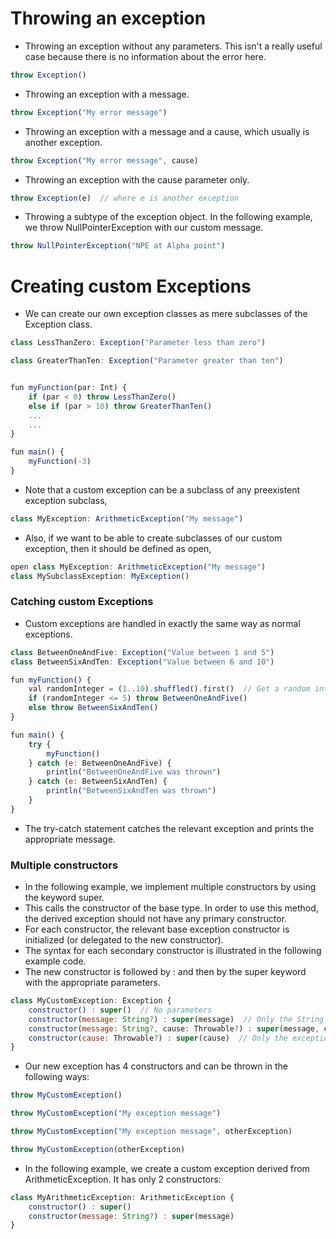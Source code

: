 # Throwing an exception
+ Throwing an exception without any parameters. This isn't a really useful case because there is no information about the error here.
```js
throw Exception()
```
+ Throwing an exception with a message.
```js
throw Exception("My error message")
```
+ Throwing an exception with a message and a cause, which usually is another exception.
```js
throw Exception("My error message", cause)
```
+ Throwing an exception with the cause parameter only.
```js
throw Exception(e)  // where e is another exception
```
+ Throwing a subtype of the exception object. In the following example, we throw NullPointerException with our custom message.
```js
throw NullPointerException("NPE at Alpha point")
```

# Creating custom Exceptions
- We can create our own exception classes as mere subclasses of the Exception class.
```js
class LessThanZero: Exception("Parameter less than zero")

class GreaterThanTen: Exception("Parameter greater than ten")


fun myFunction(par: Int) {
    if (par < 0) throw LessThanZero()
    else if (par > 10) throw GreaterThanTen()
    ...
    ...
}

fun main() {
    myFunction(-3)
}
```
+ Note that a custom exception can be a subclass of any preexistent exception subclass,
```js
class MyException: ArithmeticException("My message")
```
+ Also, if we want to be able to create subclasses of our custom exception, then it should be defined as open, 
```js
open class MyException: ArithmeticException("My message")
class MySubclassException: MyException()
```

### Catching custom Exceptions
- Custom exceptions are handled in exactly the same way as normal exceptions.
```js
class BetweenOneAndFive: Exception("Value between 1 and 5")
class BetweenSixAndTen: Exception("Value between 6 and 10")

fun myFunction() {
    val randomInteger = (1..10).shuffled().first()  // Get a random integer between 1 and 10
    if (randomInteger <= 5) throw BetweenOneAndFive()
    else throw BetweenSixAndTen()
}

fun main() {
    try {
        myFunction()
    } catch (e: BetweenOneAndFive) {
        println("BetweenOneAndFive was thrown")
    } catch (e: BetweenSixAndTen) {
        println("BetweenSixAndTen was thrown")
    }
}
```
- The try-catch statement catches the relevant exception and prints the appropriate message.

### Multiple constructors
- In the following example, we implement multiple constructors by using the keyword super.
- This calls the constructor of the base type. In order to use this method, the derived exception should not have any primary constructor. 
- For each constructor, the relevant base exception constructor is initialized (or delegated to the new constructor).
- The syntax for each secondary constructor is illustrated in the following example code.  
- The new constructor is followed by : and then by the super keyword with the appropriate parameters.  
```js
class MyCustomException: Exception {
    constructor() : super()  // No parameters
    constructor(message: String?) : super(message)  // Only the String parameter
    constructor(message: String?, cause: Throwable?) : super(message, cause) // Both parameters
    constructor(cause: Throwable?) : super(cause)  // Only the exception parameter
}
```
- Our new exception has 4 constructors and can be thrown in the following ways:
```js
throw MyCustomException()

throw MyCustomException("My exception message")

throw MyCustomException("My exception message", otherException)

throw MyCustomException(otherException)
```
+ In the following example, we create a custom exception derived from ArithmeticException. It has only 2 constructors:
```js
class MyArithmeticException: ArithmeticException {
    constructor() : super()
    constructor(message: String?) : super(message)
}
```

